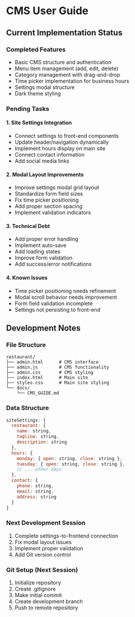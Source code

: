 # CMS User Guide

## Current Implementation Status

### Completed Features
- Basic CMS structure and authentication
- Menu item management (add, edit, delete)
- Category management with drag-and-drop
- Time picker implementation for business hours
- Settings modal structure
- Dark theme styling

### Pending Tasks

#### 1. Site Settings Integration
- Connect settings to front-end components
- Update header/navigation dynamically
- Implement hours display on main site
- Connect contact information
- Add social media links

#### 2. Modal Layout Improvements
- Improve settings modal grid layout
- Standardize form field sizes
- Fix time picker positioning
- Add proper section spacing
- Implement validation indicators

#### 3. Technical Debt
- Add proper error handling
- Implement auto-save
- Add loading states
- Improve form validation
- Add success/error notifications

#### 4. Known Issues
- Time picker positioning needs refinement
- Modal scroll behavior needs improvement
- Form field validation incomplete
- Settings not persisting to front-end

## Development Notes

### File Structure
```
restaurant/
├── admin.html      # CMS interface
├── admin.js        # CMS functionality
├── admin.css       # CMS styling
├── index.html      # Main site
├── styles.css      # Main site styling
└── docs/
    └── CMS_GUIDE.md
```

### Data Structure
```javascript
siteSettings: {
  restaurant: {
    name: string,
    tagline: string,
    description: string
  },
  hours: {
    monday: { open: string, close: string },
    tuesday: { open: string, close: string },
    // ... other days
  },
  contact: {
    phone: string,
    email: string,
    address: string
  }
}
```

### Next Development Session
1. Complete settings-to-frontend connection
2. Fix modal layout issues
3. Implement proper validation
4. Add Git version control

### Git Setup (Next Session)
1. Initialize repository
2. Create .gitignore
3. Make initial commit
4. Create development branch
5. Push to remote repository
